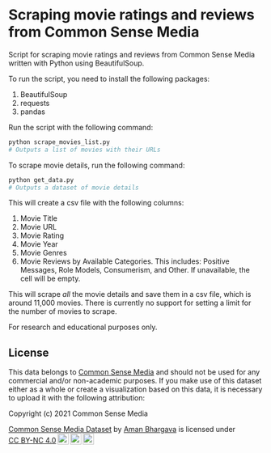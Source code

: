 # Scraping movie ratings and reviews from Common Sense Media

Script for scraping movie ratings and reviews from Common Sense Media written with Python using BeautifulSoup.

To run the script, you need to install the following packages:
1. BeautifulSoup
2. requests
3. pandas

Run the script with the following command:
```py
python scrape_movies_list.py
# Outputs a list of movies with their URLs
```

To scrape movie details, run the following command:
```py
python get_data.py
# Outputs a dataset of movie details
```

This will create a csv file with the following columns:
1. Movie Title
2. Movie URL
3. Movie Rating
4. Movie Year
5. Movie Genres
4. Movie Reviews by Available Categories. This includes: Positive Messages, Role Models, Consumerism, and Other. If unavailable, the cell will be empty.

This will scrape *all* the movie details and save them in a csv file, which is around 11,000 movies. There is currently no support for setting a limit for the number of movies to scrape.

For research and educational purposes only.



## License 

This data belongs to [Common Sense Media](commonsensemedia.org) and should not be used for any commercial and/or non-academic purposes. If you make use of this dataset either as a whole or create a visualization based on this data, it is necessary to upload it with the following attribution: 

Copyright (c) 2021 Common Sense Media

<p xmlns:cc="http://creativecommons.org/ns#" xmlns:dct="http://purl.org/dc/terms/"><a property="dct:title" rel="cc:attributionURL" href="https://github.com/thedivtagguy/movie-ratings">Common Sense Media Dataset</a> by <a rel="cc:attributionURL dct:creator" property="cc:attributionName" href="https://github.com/thedivtagguy/">Aman Bhargava</a> is licensed under <a href="http://creativecommons.org/licenses/by-nc/4.0/?ref=chooser-v1" target="_blank" rel="license noopener noreferrer" style="display:inline-block;">CC BY-NC 4.0<img style="height:22px!important;margin-left:3px;vertical-align:text-bottom;" src="https://mirrors.creativecommons.org/presskit/icons/cc.svg?ref=chooser-v1"><img style="height:22px!important;margin-left:3px;vertical-align:text-bottom;" src="https://mirrors.creativecommons.org/presskit/icons/by.svg?ref=chooser-v1"><img style="height:22px!important;margin-left:3px;vertical-align:text-bottom;" src="https://mirrors.creativecommons.org/presskit/icons/nc.svg?ref=chooser-v1"></a></p>

